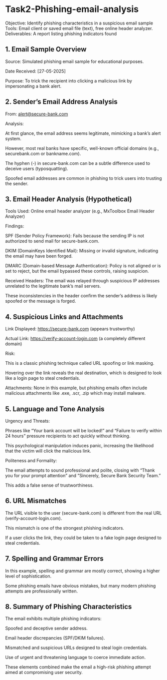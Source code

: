 # Task2-Phishing-email-analysis
 
  Objective: Identify phishing characteristics in a suspicious email sample
  Tools:  Email client or saved email file (text), free online header analyzer.
  Deliverables: A report listing phishing indicators found

## 1. Email Sample Overview
Source: Simulated phishing email sample for educational purposes.

Date Received: [27-05-2025]

Purpose: To trick the recipient into clicking a malicious link by impersonating a bank alert.

## 2. Sender’s Email Address Analysis
From: alert@secure-bank.com

Analysis:

At first glance, the email address seems legitimate, mimicking a bank’s alert system.

However, most real banks have specific, well-known official domains (e.g., securebank.com or bankname.com).

The hyphen (-) in secure-bank.com can be a subtle difference used to deceive users (typosquatting).

Spoofed email addresses are common in phishing to trick users into trusting the sender.

##  3. Email Header Analysis (Hypothetical)
Tools Used: Online email header analyzer (e.g., MxToolbox Email Header Analyzer)

Findings:

SPF (Sender Policy Framework): Fails because the sending IP is not authorized to send mail for secure-bank.com.

DKIM (DomainKeys Identified Mail): Missing or invalid signature, indicating the email may have been forged.

DMARC (Domain-based Message Authentication): Policy is not aligned or is set to reject, but the email bypassed these controls, raising suspicion.

Received Headers: The email was relayed through suspicious IP addresses unrelated to the legitimate bank’s mail servers.

These inconsistencies in the header confirm the sender’s address is likely spoofed or the message is forged.

##  4. Suspicious Links and Attachments
Link Displayed: https://secure-bank.com (appears trustworthy)

Actual Link: https://verify-account-login.com (a completely different domain)

Risk:

This is a classic phishing technique called URL spoofing or link masking.

Hovering over the link reveals the real destination, which is designed to look like a login page to steal credentials.

Attachments: None in this example, but phishing emails often include malicious attachments like .exe, .scr, .zip which may install malware.

## 5. Language and Tone Analysis
Urgency and Threats:

Phrases like “Your bank account will be locked!” and “Failure to verify within 24 hours” pressure recipients to act quickly without thinking.

This psychological manipulation induces panic, increasing the likelihood that the victim will click the malicious link.

Politeness and Formality:

The email attempts to sound professional and polite, closing with “Thank you for your prompt attention” and “Sincerely, Secure Bank Security Team.”

This adds a false sense of trustworthiness.


##  6. URL Mismatches
The URL visible to the user (secure-bank.com) is different from the real URL (verify-account-login.com).

This mismatch is one of the strongest phishing indicators.

If a user clicks the link, they could be taken to a fake login page designed to steal credentials.

##  7. Spelling and Grammar Errors
In this example, spelling and grammar are mostly correct, showing a higher level of sophistication.

Some phishing emails have obvious mistakes, but many modern phishing attempts are professionally written.

##  8. Summary of Phishing Characteristics
The email exhibits multiple phishing indicators:

Spoofed and deceptive sender address.

Email header discrepancies (SPF/DKIM failures).

Mismatched and suspicious URLs designed to steal login credentials.

Use of urgent and threatening language to coerce immediate action.

These elements combined make the email a high-risk phishing attempt aimed at compromising user security.

